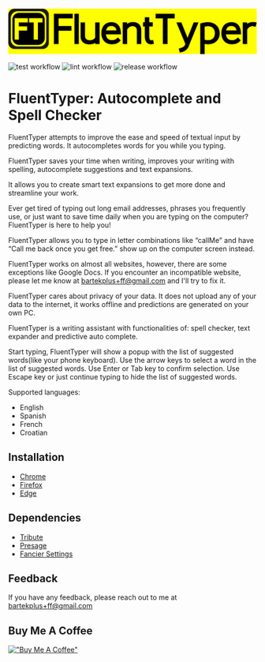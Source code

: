 
![Logo](https://github.com/bartekplus/FluentTyper/raw/master/promotional_materials/icon/LogoFluentTyper.png)


![test workflow](https://github.com/bartekplus/FluentTyper/actions/workflows/test.yml/badge.svg)
![lint workflow](https://github.com/bartekplus/FluentTyper/actions/workflows/lintCheck.yml/badge.svg)
![release workflow](https://github.com/bartekplus/FluentTyper/actions/workflows/release.yml/badge.svg)


# FluentTyper: Autocomplete and Spell Checker

FluentTyper attempts to improve the ease and speed of textual input by predicting words. It autocompletes words for you while you typing. 

FluentTyper saves your time when writing, improves your writing with spelling, autocomplete suggestions and text expansions.

It allows you to create smart text expansions to get more done and streamline your work.

Ever get tired of typing out long email addresses, phrases you frequently use, or just want to save time daily when you are typing on the computer? FluentTyper is here to help you!

FluentTyper allows you to type in letter combinations like “callMe” and have “Call me back once you get free.” show up on the computer screen instead.

FluentTyper works on almost all websites, however, there are some exceptions like Google Docs. If you encounter an incompatible website, please let me know at <bartekplus+ff@gmail.com> and I'll try to fix it.

FluentTyper cares about privacy of your data. It does not upload any of your data to the internet, it works offline and predictions are generated on your own PC.

FluentTyper is a writing assistant with functionalities of:  spell checker, text expander and predictive auto complete.

Start typing, FluentTyper will show a popup with the list of suggested words(like your phone keyboard).
Use the arrow keys to select a word in the list of suggested words.
Use Enter or Tab key to confirm selection.
Use Escape key or just continue typing to hide the list of suggested words.

Supported languages:
- English
- Spanish
- French
- Croatian

## Installation

 - [Chrome](https://chrome.google.com/webstore/detail/fluenttyper-autocomplete/mbjlobpodpimgbkmlmjiblnmfgajmebm)
 - [Firefox](https://addons.mozilla.org/en-US/firefox/addon/fluenttyper/)
 - [Edge](https://microsoftedge.microsoft.com/addons/detail/fluenttyper-autocomplete/ljenfpihmhkddgmjoipinkhflinoofcn)


## Dependencies

- [Tribute](https://github.com/bartekplus/tribute)
- [Presage](https://github.com/bartekplus/presage)
- [Fancier Settings](https://github.com/bartekplus/fancier-settings)


## Feedback

If you have any feedback, please reach out to me at bartekplus+ff@gmail.com


## Buy Me A Coffee

[!["Buy Me A Coffee"](https://cdn.buymeacoffee.com/buttons/v2/default-yellow.png)](https://www.buymeacoffee.com/FluentTyper)
